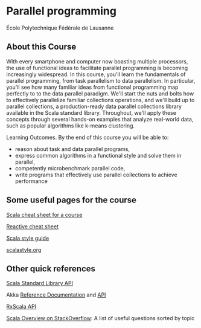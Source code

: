 # Parallel programming

École Polytechnique Fédérale de Lausanne

## About this Course

With every smartphone and computer now boasting multiple processors, the use of functional ideas to facilitate parallel programming is becoming increasingly widespread. In this course, you'll learn the fundamentals of parallel programming, from task parallelism to data parallelism. In particular, you'll see how many familiar ideas from functional programming map perfectly to to the data parallel paradigm. We'll start the nuts and bolts how to effectively parallelize familiar collections operations, and we'll build up to parallel collections, a production-ready data parallel collections library available in the Scala standard library. Throughout, we'll apply these concepts through several hands-on examples that analyze real-world data, such as popular algorithms like k-means clustering.

Learning Outcomes. By the end of this course you will be able to:

- reason about task and data parallel programs,
- express common algorithms in a functional style and solve them in parallel,
- competently microbenchmark parallel code,
- write programs that effectively use parallel collections to achieve performance

## Some useful pages for the course 

[Scala cheat sheet for a course](https://github.com/lampepfl/progfun-wiki/blob/gh-pages/CheatSheet.md)

[Reactive cheat sheet](https://github.com/sjuvekar/reactive-programming-scala/blob/master/ReactiveCheatSheet.md)

[Scala style guide](https://www.coursera.org/learn/progfun2/supplement/nvyNk/scala-style-guide)

[scalastyle.org](http://www.scalastyle.org/)

## Other quick references

[Scala Standard Library API](http://www.scala-lang.org/api/current/)

Akka [Reference Documentation](http://doc.akka.io/docs/akka/2.4.2/scala.html) and [API](http://doc.akka.io/api/akka/2.4.2/)

[RxScala API](http://reactivex.io/rxscala/scaladoc/index.html#rx.lang.scala.Observable)

[Scala Overview on StackOverflow](http://stackoverflow.com/tags/scala/info): A list of useful questions sorted by topic
